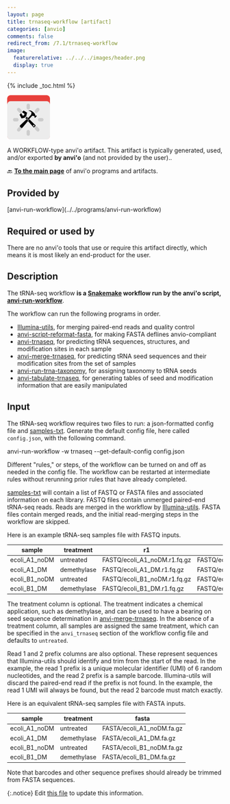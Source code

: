 ```yaml
---
layout: page
title: trnaseq-workflow [artifact]
categories: [anvio]
comments: false
redirect_from: /7.1/trnaseq-workflow
image:
  featurerelative: ../../../images/header.png
  display: true
---
```



{% include _toc.html %}


<img src="../../images/icons/WORKFLOW.png" alt="WORKFLOW" style="width:100px; border:none" />

A WORKFLOW-type anvi'o artifact. This artifact is typically generated, used, and/or exported **by anvi'o** (and not provided by the user)..

🔙 **[To the main page](../../)** of anvi'o programs and artifacts.

## Provided by


<p style="text-align: left" markdown="1"><span class="artifact-p">[anvi-run-workflow](../../programs/anvi-run-workflow)</span></p>


## Required or used by


There are no anvi'o tools that use or require this artifact directly, which means it is most likely an end-product for the user.


## Description

The tRNA-seq workflow **is a [Snakemake](https://snakemake.readthedocs.io/en/stable/) workflow run by the anvi'o script, <span class="artifact-n">[anvi-run-workflow](/help/7.1/programs/anvi-run-workflow)</span>**.

The workflow can run the following programs in order.
- [Illumina-utils](https://github.com/merenlab/illumina-utils), for merging paired-end reads and quality control
- <span class="artifact-n">[anvi-script-reformat-fasta](/help/7.1/programs/anvi-script-reformat-fasta)</span>, for making FASTA deflines anvio-compliant
- <span class="artifact-n">[anvi-trnaseq](/help/7.1/programs/anvi-trnaseq)</span>, for predicting tRNA sequences, structures, and modification sites in each sample
- <span class="artifact-n">[anvi-merge-trnaseq](/help/7.1/programs/anvi-merge-trnaseq)</span>, for predicting tRNA seed sequences and their modification sites from the set of samples
- <span class="artifact-n">[anvi-run-trna-taxonomy](/help/7.1/programs/anvi-run-trna-taxonomy)</span>, for assigning taxonomy to tRNA seeds
- <span class="artifact-n">[anvi-tabulate-trnaseq](/help/7.1/programs/anvi-tabulate-trnaseq)</span>, for generating tables of seed and modification information that are easily manipulated

## Input

The tRNA-seq workflow requires two files to run: a json-formatted config file and <span class="artifact-n">[samples-txt](/help/7.1/artifacts/samples-txt)</span>. Generate the default config file, here called `config.json`, with the following command.

<div class="codeblock" markdown="1">
anvi&#45;run&#45;workflow &#45;w trnaseq &#45;&#45;get&#45;default&#45;config config.json
</div>

Different "rules," or steps, of the workflow can be turned on and off as needed in the config file. The workflow can be restarted at intermediate rules without rerunning prior rules that have already completed.

<span class="artifact-n">[samples-txt](/help/7.1/artifacts/samples-txt)</span> will contain a list of FASTQ or FASTA files and associated information on each library. FASTQ files contain unmerged paired-end tRNA-seq reads. Reads are merged in the workflow by [Illumina-utils](https://github.com/merenlab/illumina-utils). FASTA files contain merged reads, and the initial read-merging steps in the workflow are skipped.

Here is an example tRNA-seq samples file with FASTQ inputs.

| sample | treatment | r1 | r2 | r1_prefix | r2_prefix |
| --- | --- | --- | --- | --- | --- |
| ecoli_A1_noDM | untreated | FASTQ/ecoli_A1_noDM.r1.fq.gz | FASTQ/ecoli_A1_noDM.r2.fq.gz | NNNNNN | TTCCAGT |
| ecoli_A1_DM | demethylase | FASTQ/ecoli_A1_DM.r1.fq.gz | FASTQ/ecoli_A1_DM.r2.fq.gz | NNNNNN | TCTGAGT |
| ecoli_B1_noDM | untreated | FASTQ/ecoli_B1_noDM.r1.fq.gz | FASTQ/ecoli_B1_noDM.r2.fq.gz | NNNNNN | TGGTAGT |
| ecoli_B1_DM | demethylase | FASTQ/ecoli_B1_DM.r1.fq.gz | FASTQ/ecoli_B1_DM.r2.fq.gz | NNNNNN | CTGAAGT |

The treatment column is optional. The treatment indicates a chemical application, such as demethylase, and can be used to have a bearing on seed sequence determination in <span class="artifact-n">[anvi-merge-trnaseq](/help/7.1/programs/anvi-merge-trnaseq)</span>. In the absence of a treatment column, all samples are assigned the same treatment, which can be specified in the `anvi_trnaseq` section of the workflow config file and defaults to `untreated`.

Read 1 and 2 prefix columns are also optional. These represent sequences that Illumina-utils should identify and trim from the start of the read. In the example, the read 1 prefix is a unique molecular identifier (UMI) of 6 random nucleotides, and the read 2 prefix is a sample barcode. Illumina-utils will discard the paired-end read if the prefix is not found. In the example, the read 1 UMI will always be found, but the read 2 barcode must match exactly.

Here is an equivalent tRNA-seq samples file with FASTA inputs.

| sample | treatment | fasta |
| --- | --- | --- |
| ecoli_A1_noDM | untreated | FASTA/ecoli_A1_noDM.fa.gz |
| ecoli_A1_DM | demethylase | FASTA/ecoli_A1_DM.fa.gz |
| ecoli_B1_noDM | untreated | FASTA/ecoli_B1_noDM.fa.gz |
| ecoli_B1_DM | demethylase | FASTA/ecoli_B1_DM.fa.gz |

Note that barcodes and other sequence prefixes should already be trimmed from FASTA sequences.


{:.notice}
Edit [this file](https://github.com/merenlab/anvio/tree/master/anvio/docs/artifacts/trnaseq-workflow.md) to update this information.

